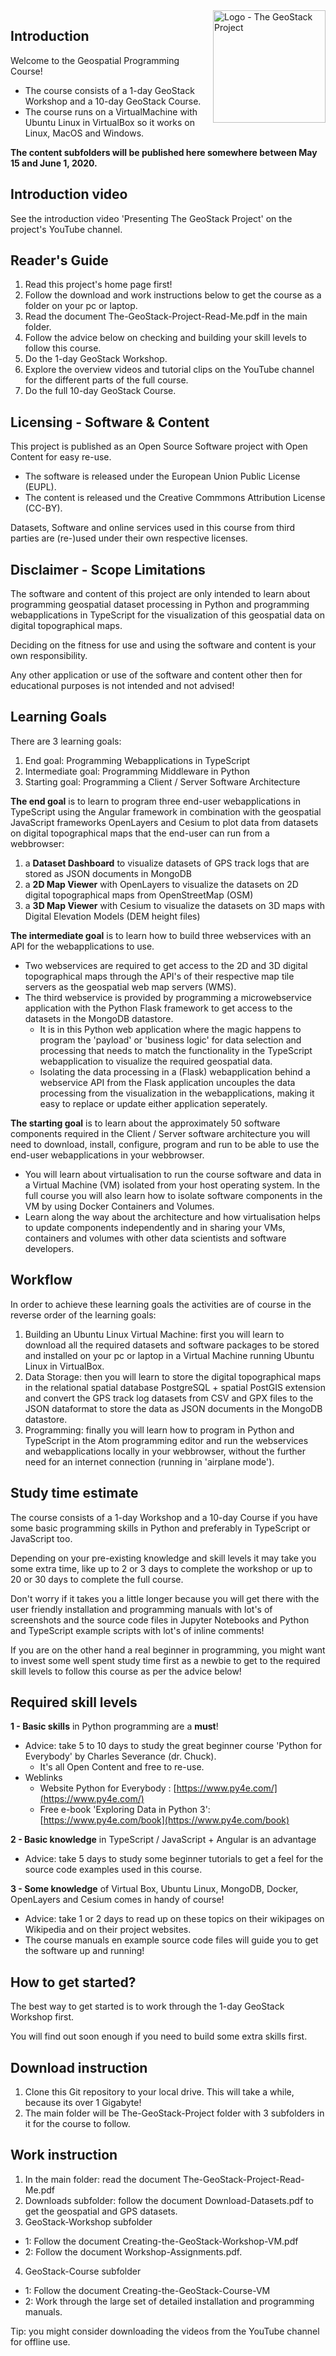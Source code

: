<img align="right" width="180" style="" alt="Logo - The GeoStack Project" src="https://raw.githubusercontent.com/The-GeoStack-Project/The-GeoStack-Project/master/Logo_TGP.jpg">

## Introduction
Welcome to the Geospatial Programming Course!
- The course consists of a 1-day GeoStack Workshop and a 10-day GeoStack Course.
- The course runs on a VirtualMachine with Ubuntu Linux in VirtualBox so it works on Linux, MacOS and Windows.

**The content subfolders will be published here somewhere between May 15 and June 1, 2020.**

## Introduction video
See the introduction video 'Presenting The GeoStack Project' on the project's YouTube channel.

## Reader's Guide
1. Read this project's home page first!
2. Follow the download and work instructions below to get the course as a folder on your pc or laptop.
3. Read the document The-GeoStack-Project-Read-Me.pdf in the main folder.
4. Follow the advice below on checking and building your skill levels to follow this course.
5. Do the 1-day GeoStack Workshop.
6. Explore the overview videos and tutorial clips on the YouTube channel for the different parts of the full course.
7. Do the full 10-day GeoStack Course.

## Licensing - Software & Content
This project is published as an Open Source Software project with Open Content for easy re-use.
- The software is released under the European Union Public License (EUPL).
- The content is released und the Creative Commmons Attribution License (CC-BY).

Datasets, Software and online services used in this course from third parties are (re-)used under their own respective licenses.

## Disclaimer - Scope Limitations
The software and content of this project are only intended to learn about programming geospatial dataset processing in Python and programming webapplications in TypeScript for the visualization of this geospatial data on digital topographical maps.

Deciding on the fitness for use and using the software and content is your own responsibility.

Any other application or use of the software and content other then for educational purposes is not intended and not advised!

## Learning Goals
There are 3 learning goals:
1. End goal:          Programming Webapplications in TypeScript
2. Intermediate goal: Programming Middleware in Python
3. Starting goal:     Programming a Client / Server Software Architecture

**The end goal** is to learn to program three end-user webapplications in TypeScript using the Angular framework in combination with the geospatial JavaScript frameworks OpenLayers and Cesium to plot data from datasets on digital topographical maps that the end-user can run from a webbrowser:
1. a **Dataset Dashboard** to visualize datasets of GPS track logs that are stored as JSON documents in MongoDB
2. a **2D Map Viewer** with OpenLayers to visualize the datasets on 2D digital topographical maps from OpenStreetMap (OSM)
3. a **3D Map Viewer** with Cesium to visualize the datasets on 3D maps with Digital Elevation Models (DEM height files)

**The intermediate goal** is to learn how to build three webservices with an API for the webapplications to use.
- Two webservices are required to get access to the 2D and 3D digital topographical maps through the API's of their respective map tile servers as the geospatial web map servers (WMS). 
- The third webservice is provided by programming a microwebservice application with the Python Flask framework to get access to the datasets in the MongoDB datastore. 
  - It is in this Python web application where the magic happens to program the 'payload' or 'business logic' for data selection and processing that needs to match the functionality in the TypeScript webapplication to visualize the required geospatial data.
  - Isolating the data processing in a (Flask) webapplication behind a webservice API from the Flask application uncouples the data processing from the visualization in the webapplications, making it easy to replace or update either application seperately.

**The starting goal** is to learn about the approximately 50 software components required in the Client / Server software architecture you will need to download, install, configure, program and run to be able to use the end-user webapplications in your webbrowser.
- You will learn about virtualisation to run the course software and data in a Virtual Machine (VM) isolated from your host operating system. In the full course you will also learn how to isolate software components in the VM by using Docker Containers and Volumes.
- Learn along the way about the architecture and how virtualisation helps to update components independently and in sharing your VMs, containers and volumes with other data scientists and software developers.

## Workflow
In order to achieve these learning goals the activities are of course in the reverse order of the learning goals:
1. Building an Ubuntu Linux Virtual Machine: first you will learn to download all the required datasets and software packages to be stored and installed on your pc or laptop in a Virtual Machine running Ubuntu Linux in VirtualBox.
2. Data Storage: then you will learn to store the digital topographical maps in the relational spatial database PostgreSQL + spatial PostGIS extension and convert the GPS track log datasets from CSV and GPX files to the JSON dataformat to store the data as JSON documents in the MongoDB datastore.
3. Programming: finally you will learn how to program in Python and TypeScript in the Atom programming editor and run the webservices and webapplications locally in your webbrowser, without the further need for an internet connection (running in 'airplane mode').

## Study time estimate
The course consists of a 1-day Workshop and a 10-day Course if you have some basic programming skills in Python and preferably in TypeScript or JavaScript too.


Depending on your pre-existing knowledge and skill levels it may take you some extra time, like up to 2 or 3 days to complete the workshop or up to 20 or 30 days to complete the full course.

Don't worry if it takes you a little longer because you will get there with the user friendly installation and programming manuals with lot's of screenshots and the source code files in Jupyter Notebooks and Python and TypeScript example scripts with lot's of inline comments!


If you are on the other hand a real beginner in programming, you might want to invest some well spent study time first as a newbie to get to the required skill levels to follow this course as per the advice below!

## Required skill levels
**1 - Basic skills** in Python programming are a **must**!
- Advice: take 5 to 10 days to study the great beginner course 'Python for Everybody' by Charles Severance (dr. Chuck).
  - It's all Open Content and free to re-use.
- Weblinks
  - Website Python for Everybody            : [https://www.py4e.com/](https://www.py4e.com/)
  - Free e-book 'Exploring Data in Python 3': [https://www.py4e.com/book](https://www.py4e.com/book)


**2 - Basic knowledge** in TypeScript / JavaScript + Angular is an advantage
- Advice: take 5 days to study some beginner tutorials to get a feel for the source code examples used in this course.


**3 - Some knowledge** of Virtual Box, Ubuntu Linux, MongoDB, Docker, OpenLayers and Cesium comes in handy of course!
- Advice: take 1 or 2 days to read up on these topics on their wikipages on Wikipedia and on their project websites.
- The course manuals en example source code files will guide you to get the software up and running!

## How to get started?
The best way to get started is to work through the 1-day GeoStack Workshop first.

You will find out soon enough if you need to build some extra skills first.

## Download instruction
1. Clone this Git repository to your local drive. This will take a while, because its over 1 Gigabyte!
2. The main folder will be The-GeoStack-Project folder with 3 subfolders in it for the course to follow.

## Work instruction
1. In the main folder: read the document The-GeoStack-Project-Read-Me.pdf
2. Downloads subfolder: follow the document Download-Datasets.pdf to get the geospatial and GPS datasets.
3. GeoStack-Workshop subfolder
- 1: Follow the document Creating-the-GeoStack-Workshop-VM.pdf
- 2: Follow the document Workshop-Assignments.pdf.
4. GeoStack-Course subfolder
- 1: Follow the document Creating-the-GeoStack-Course-VM
- 2: Work through the large set of detailed installation and programming manuals.

Tip: you might consider downloading the videos from the YouTube channel for offline use.


